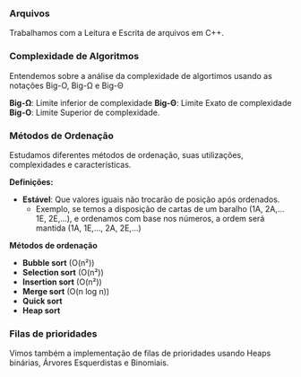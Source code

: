 ### Arquivos

Trabalhamos com a Leitura e Escrita de arquivos em C++.

### Complexidade de Algoritmos

Entendemos sobre a análise da complexidade de algortimos usando as notações Big-O, Big-Ω e Big-Θ

**Big-Ω**: Limite inferior de complexidade
**Big-Θ**: Limite Exato de complexidade
**Big-O**: Limite Superior de complexidade.

### Métodos de Ordenação

Estudamos diferentes métodos de ordenação, suas utilizações, complexidades e características.

**Definições:**
- **Estável**: Que valores iguais não trocarão de posição após ordenados.
	- Exemplo, se temos a disposição de cartas de um baralho (1A, 2A,... 1E, 2E,...), e ordenamos com base nos números, a ordem será mantida (1A, 1E,..., 2A, 2E,...)

**Métodos de ordenação**
- **Bubble sort** (O(n²))
- **Selection sort** (O(n²))
- **Insertion sort** (O(n²))
- **Merge sort** (O(n log n))
- **Quick sort**
- **Heap sort**

### Filas de prioridades

Vimos também a implementação de filas de prioridades usando Heaps binárias, Árvores Esquerdistas e Binomiais.

